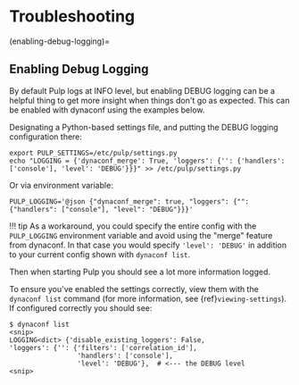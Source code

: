 # Troubleshooting

(enabling-debug-logging)=

## Enabling Debug Logging

By default Pulp logs at INFO level, but enabling DEBUG logging can be a helpful thing to get more
insight when things don't go as expected. This can be enabled with dynaconf using the examples
below.

Designating a Python-based settings file, and putting the DEBUG logging configuration there:

```
export PULP_SETTINGS=/etc/pulp/settings.py
echo "LOGGING = {'dynaconf_merge': True, 'loggers': {'': {'handlers': ['console'], 'level': 'DEBUG'}}}" >> /etc/pulp/settings.py
```

Or via environment variable:

```
PULP_LOGGING='@json {"dynaconf_merge": true, "loggers": {"": {"handlers": ["console"], "level": "DEBUG"}}}'
```

!!! tip
As a workaround, you could specify the entire config with the `PULP_LOGGING` environment variable
and avoid using the "merge" feature from dynaconf. In that case you would specify
`'level': 'DEBUG'` in addition to your current config shown with `dynaconf list`.


Then when starting Pulp you should see a lot more information logged.

To ensure you've enabled the settings correctly, view them with the `dynaconf list` command (for
more information, see {ref}`viewing-settings`). If configured correctly you should see:

```
$ dynaconf list
<snip>
LOGGING<dict> {'disable_existing_loggers': False,
'loggers': {'': {'filters': ['correlation_id'],
                 'handlers': ['console'],
                 'level': 'DEBUG'},  # <--- the DEBUG level
<snip>
```
